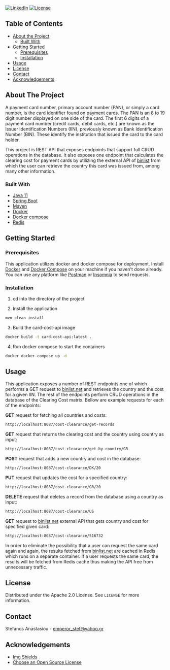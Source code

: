 [![LinkedIn][linkedin-shield]][linkedin-url]
[![License](https://img.shields.io/badge/License-Apache%202.0-blue.svg)](https://opensource.org/licenses/Apache-2.0)


## Table of Contents

* [About the Project](#about-the-project)
    * [Built With](#built-with)
* [Getting Started](#getting-started)
    * [Prerequisites](#prerequisites)
    * [Installation](#installation)
* [Usage](#usage)
* [License](#license)
* [Contact](#contact)
* [Acknowledgements](#acknowledgements)

## About The Project
A payment card number, primary account number (PAN), or simply a card
number, is the card identifier found on payment cards.
The PAN is an 8 to 19 digit number displayed on one side of the card.
The first 6 digits of a payment card number (credit cards, debit cards, etc.) are
known as the Issuer Identification Numbers (IIN), previously known as Bank
Identification Number (BIN). These identify the institution that issued the card
to the card holder.

This project is REST API that exposes endpoints that support full CRUD operations in 
the database. It also exposes one endpoint that calculates the clearing cost for payment cards
by utilizing the external API of [binlist](https://binlist.net/) from which the user 
can retrieve the country this card was issued from, among many other information.

### Built With

* [Java 11](https://www.oracle.com/java/technologies/javase/jdk11-archive-downloads.html)
* [Spring Boot](https://spring.io/projects/spring-boot)
* [Maven](https://maven.apache.org/)
* [Docker](https://www.docker.com/)
* [Docker compose](https://docs.docker.com/compose/)
* [Redis](https://redis.io/)

## Getting Started

### Prerequisites
This application utilizes docker and docker compose for deployment. 
Install [Docker](https://docs.docker.com/get-docker/) and
[Docker Compose](https://docs.docker.com/compose/install/)
on your machine if you haven't done already.
You can use any platform like [Postman](https://www.postman.com/downloads/) or [Insomnia](https://insomnia.rest/download) to send requests.


### Installation

1. cd into the directory of the project

2. Install the application
```sh
mvn clean install
```
3. Build the card-cost-api image
```sh
docker build -t card-cost-api:latest .
```
4. Run docker compose to start the containers
```sh
docker docker-compose up -d
```

## Usage
This application exposes a number of REST endpoints one of which 
performs a GET request to [binlist.net](https://binlist.net/) and retrieves
the country and the cost for a given IIN.
The rest of the endpoints perform CRUD operations in the database of the Clearing Cost matrix.
Bellow are example requests for each of the endpoints:

**GET** request for fetching all countries and costs:
```sh
http://localhost:8087/cost-clearance/get-records
```

**GET** request that returns the clearing cost and the country using country as input:
```sh
http://localhost:8087/cost-clearance/get-by-country/GR
```

**POST** request that adds a new country and cost in the database:
```sh
http://localhost:8087/cost-clearance/DK/20
```

**PUT** request that updates the cost for a specified country:
```sh
http://localhost:8087/cost-clearance/GR/20
```

**DELETE** request that deletes a record from the database using a country as input:
```sh
http://localhost:8087/cost-clearance/US

```
**GET** request to [binlist.net](https://binlist.net/) external API that gets country and cost for 
specified given card:
```sh
http://localhost:8087/cost-clearance/516732
```

In order to eliminate the possibility that a user can request the same card again and again,
the results fetched from [binlist.net](https://binlist.net/) are cached in Redis which runs on a separate container.
If a user requests the same card, the results will be fetched from Redis cache thus making 
the API free from unnecessary traffic. 

## License

Distributed under the Apache 2.0 License. See `LICENSE` for more information.


## Contact

Stefanos Anastasiou - emperor_stef@yahoo.gr

## Acknowledgements
* [Img Shields](https://shields.io)
* [Choose an Open Source License](https://choosealicense.com)

[license-shield]: https://img.shields.io/github/license/saltstack/salt
[license-url]: https://choosealicense.com/licenses/apache-2.0/
[linkedin-shield]: https://img.shields.io/badge/-LinkedIn-black.svg?style=flat-square&logo=linkedin&colorB=555
[linkedin-url]: https://www.linkedin.com/in/stefanosanastasiou/

